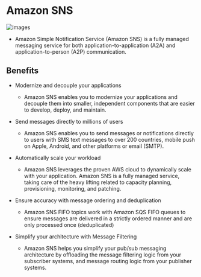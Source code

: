 # Amazon SNS

![images](https://res.cloudinary.com/practicaldev/image/fetch/s--L7vu6Zca--/c_limit%2Cf_auto%2Cfl_progressive%2Cq_auto%2Cw_880/https://dev-to-uploads.s3.amazonaws.com/i/wp3e0a8s1vfqe8gdz6r1.png)
- Amazon Simple Notification Service (Amazon SNS) is a fully managed messaging service for both application-to-application (A2A) and application-to-person (A2P) communication.

## Benefits

- Modernize and decouple your applications
  - Amazon SNS enables you to modernize your applications and decouple them into smaller, independent components that are easier to develop, deploy, and maintain.

- Send messages directly to millions of users
  - Amazon SNS enables you to send messages or notifications directly to users with SMS text messages to over 200 countries, mobile push on Apple, Android, and other platforms or email (SMTP).

- Automatically scale your workload
  - Amazon SNS leverages the proven AWS cloud to dynamically scale with your application. Amazon SNS is a fully managed service, taking care of the heavy lifting related to capacity planning, provisioning, monitoring, and patching.

- Ensure accuracy with message ordering and deduplication
  - Amazon SNS FIFO topics work with Amazon SQS FIFO queues to ensure messages are delivered in a strictly ordered manner and are only processed once (deduplicated)

- Simplify your architecture with Message Filtering
  - Amazon SNS helps you simplify your pub/sub messaging architecture by offloading the message filtering logic from your subscriber systems, and message routing logic from your publisher systems. 


